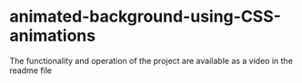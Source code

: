 # animated-background-using-CSS-animations
The functionality and operation of the project are available as a video in the readme file
